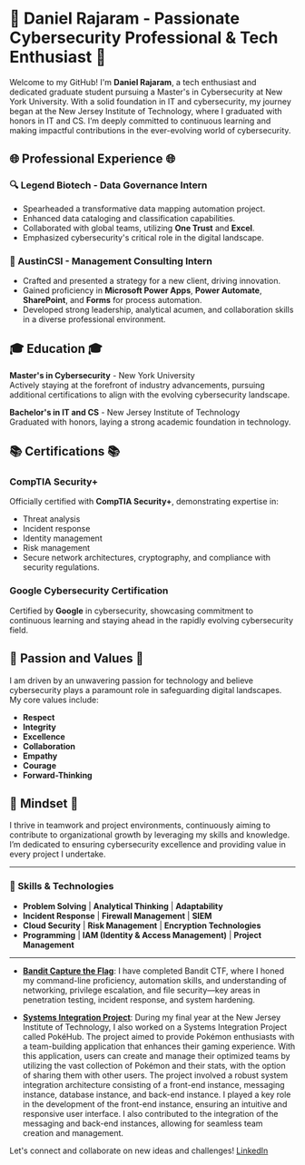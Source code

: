 # 🚀 Daniel Rajaram - Passionate Cybersecurity Professional & Tech Enthusiast 🚀

Welcome to my GitHub! I'm **Daniel Rajaram**, a tech enthusiast and dedicated graduate student pursuing a Master's in Cybersecurity at New York University. With a solid foundation in IT and cybersecurity, my journey began at the New Jersey Institute of Technology, where I graduated with honors in IT and CS. I’m deeply committed to continuous learning and making impactful contributions in the ever-evolving world of cybersecurity.

## 🌐 Professional Experience 🌐

### 🔍 Legend Biotech - Data Governance Intern
- Spearheaded a transformative data mapping automation project.
- Enhanced data cataloging and classification capabilities.
- Collaborated with global teams, utilizing **One Trust** and **Excel**.
- Emphasized cybersecurity's critical role in the digital landscape.

### 💼 AustinCSI - Management Consulting Intern
- Crafted and presented a strategy for a new client, driving innovation.
- Gained proficiency in **Microsoft Power Apps**, **Power Automate**, **SharePoint**, and **Forms** for process automation.
- Developed strong leadership, analytical acumen, and collaboration skills in a diverse professional environment.

## 🎓 Education 🎓

**Master's in Cybersecurity** - New York University  
Actively staying at the forefront of industry advancements, pursuing additional certifications to align with the evolving cybersecurity landscape.

**Bachelor's in IT and CS** - New Jersey Institute of Technology  
Graduated with honors, laying a strong academic foundation in technology.

## 📚 Certifications 📚

### CompTIA Security+
Officially certified with **CompTIA Security+**, demonstrating expertise in:
- Threat analysis
- Incident response
- Identity management
- Risk management
- Secure network architectures, cryptography, and compliance with security regulations.

### Google Cybersecurity Certification
Certified by **Google** in cybersecurity, showcasing commitment to continuous learning and staying ahead in the rapidly evolving cybersecurity field.

## 🤝 Passion and Values 🤝
I am driven by an unwavering passion for technology and believe cybersecurity plays a paramount role in safeguarding digital landscapes. My core values include:
- **Respect**
- **Integrity**
- **Excellence**
- **Collaboration**
- **Empathy**
- **Courage**
- **Forward-Thinking**

## 🌟 Mindset 🌟
I thrive in teamwork and project environments, continuously aiming to contribute to organizational growth by leveraging my skills and knowledge. I’m dedicated to ensuring cybersecurity excellence and providing value in every project I undertake.

---

### 📌 Skills & Technologies
- **Problem Solving** | **Analytical Thinking** | **Adaptability**
- **Incident Response** | **Firewall Management** | **SIEM**
- **Cloud Security** | **Risk Management** | **Encryption Technologies**
- **Programming** | **IAM (Identity & Access Management)** | **Project Management**

---
- [**Bandit Capture the Flag**](https://github.com/drajaram614/OverTheWire-CTFs): I have completed Bandit CTF, where I honed my command-line proficiency, automation skills, and understanding of networking, privilege escalation, and file security—key areas in penetration testing, incident response, and system hardening.

- [**Systems Integration Project**](https://github.com/drajaram614/Systems-Integration-Group-Project?tab=readme-ov-file): During my final year at the New Jersey Institute of Technology, I also worked on a Systems Integration Project called PokéHub. The project aimed to provide Pokémon enthusiasts with a team-building application that enhances their gaming experience. With this application, users can create and manage their optimized teams by utilizing the vast collection of Pokémon and their stats, with the option of sharing them with other users. The project involved a robust system integration architecture consisting of a front-end instance, messaging instance, database instance, and back-end instance. I played a key role in the development of the front-end instance, ensuring an intuitive and responsive user interface. I also contributed to the integration of the messaging and back-end instances, allowing for seamless team creation and management.

Let's connect and collaborate on new ideas and challenges! 
[LinkedIn](https://www.linkedin.com/in/daniel-rajaram)
